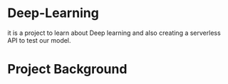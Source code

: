 # Deep-Learning

it is a project to learn about Deep learning and also creating a serverless API to test our model.

# Project Background

